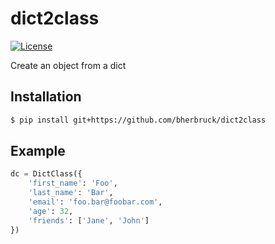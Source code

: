 # dict2class

[license-image]: https://img.shields.io/npm/l/make-coverage-badge.svg
[license-url]: https://opensource.org/licenses/MIT
[travis-image]: https://travis-ci.org/bherbruck/
[travis-url]: https://travis-ci.org/bherbruck/

[![License][license-image]][license-url]
<!-- [![Build Status][travis-image]][travis-url] -->

 Create an object from a dict

## Installation
```bash
$ pip install git+https://github.com/bherbruck/dict2class
```

<!-- ```bash
$ pip install dict2class
``` -->

## Example
```python
dc = DictClass({
    'first_name': 'Foo',
    'last_name': 'Bar',
    'email': 'foo.bar@foobar.com',
    'age': 32,
    'friends': ['Jane', 'John']
})
```
